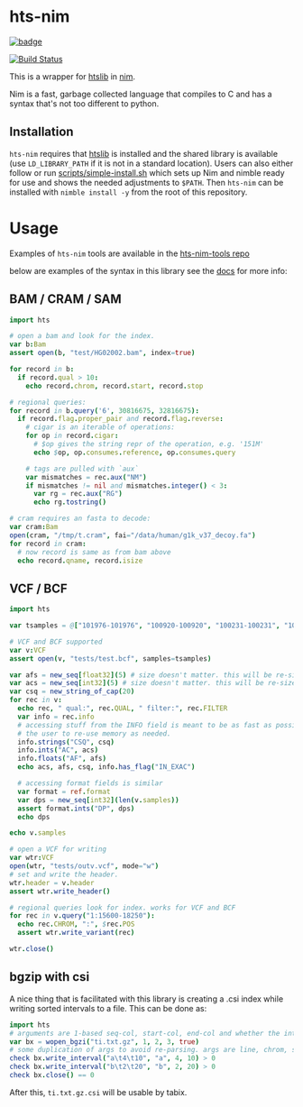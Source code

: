 hts-nim
=======

[![badge](https://img.shields.io/badge/docs-latest-blue.svg)](https://brentp.github.io/hts-nim/)

[![Build Status](https://travis-ci.org/brentp/hts-nim.svg?branch=master)](https://travis-ci.org/brentp/hts-nim)


This is a wrapper for [htslib](https://github.com/samtools/htslib) in [nim](https://nim-lang.org). 

Nim is a fast, garbage collected language that compiles to C and has a syntax that's not
too different to python.

## Installation

`hts-nim` requires that [htslib](https://github.com/samtools/htslib) is installed and the shared library is available
(use `LD_LIBRARY_PATH` if it is not in a standard location).
Users can also either follow or run [scripts/simple-install.sh](https://github.com/brentp/hts-nim/blob/master/scripts/simple-install.sh) which sets up Nim and nimble ready for use and shows the needed adjustments to `$PATH`.
Then `hts-nim` can be installed with `nimble install -y` from the root of this repository.

# Usage

Examples of `hts-nim` tools are available in the [hts-nim-tools repo](https://github.com/brentp/hts-nim-tools)

below are examples of the syntax in this library see the [docs](https://brentp.github.io/hts-nim/) for more info:

## BAM / CRAM / SAM

```nim
import hts

# open a bam and look for the index.
var b:Bam
assert open(b, "test/HG02002.bam", index=true)

for record in b:
  if record.qual > 10:
    echo record.chrom, record.start, record.stop

# regional queries:
for record in b.query('6', 30816675, 32816675):
  if record.flag.proper_pair and record.flag.reverse:
    # cigar is an iterable of operations:
    for op in record.cigar:
      # $op gives the string repr of the operation, e.g. '151M'
      echo $op, op.consumes.reference, op.consumes.query

    # tags are pulled with `aux`
    var mismatches = rec.aux("NM")
    if mismatches != nil and mismatches.integer() < 3:
      var rg = rec.aux("RG")
      echo rg.tostring()

# cram requires an fasta to decode:
var cram:Bam
open(cram, "/tmp/t.cram", fai="/data/human/g1k_v37_decoy.fa")
for record in cram:
  # now record is same as from bam above
  echo record.qname, record.isize
```

## VCF / BCF

```nim
import hts

var tsamples = @["101976-101976", "100920-100920", "100231-100231", "100232-100232", "100919-100919"]

# VCF and BCF supported
var v:VCF
assert open(v, "tests/test.bcf", samples=tsamples)

var afs = new_seq[float32](5) # size doesn't matter. this will be re-sized as needed
var acs = new_seq[int32](5) # size doesn't matter. this will be re-sized as needed
var csq = new_string_of_cap(20)
for rec in v:
  echo rec, " qual:", rec.QUAL, " filter:", rec.FILTER
  var info = rec.info
  # accessing stuff from the INFO field is meant to be as fast as possible, allowing
  # the user to re-use memory as needed.
  info.strings("CSQ", csq)
  info.ints("AC", acs)
  info.floats("AF", afs)
  echo acs, afs, csq, info.has_flag("IN_EXAC")

  # accessing format fields is similar
  var format = ref.format
  var dps = new_seq[int32](len(v.samples))
  assert format.ints("DP", dps)
  echo dps

echo v.samples

# open a VCF for writing
var wtr:VCF
open(wtr, "tests/outv.vcf", mode="w")
# set and write the header.
wtr.header = v.header
assert wtr.write_header()

# regional queries look for index. works for VCF and BCF
for rec in v.query("1:15600-18250"):
  echo rec.CHROM, ":", $rec.POS
  assert wtr.write_variant(rec)

wtr.close()
```

## bgzip with csi

A nice thing that is facilitated with this library is creating a .csi index while writing sorted
intervals to a file.  This can be done as:

```nim
import hts
# arguments are 1-based seq-col, start-col, end-col and whether the intervals are 0-based.
var bx = wopen_bgzi("ti.txt.gz", 1, 2, 3, true)
# some duplication of args to avoid re-parsing. args are line, chrom, start, end
check bx.write_interval("a\t4\t10", "a", 4, 10) > 0
check bx.write_interval("b\t2\t20", "b", 2, 20) > 0
check bx.close() == 0
```

After this, `ti.txt.gz.csi` will be usable by tabix.
